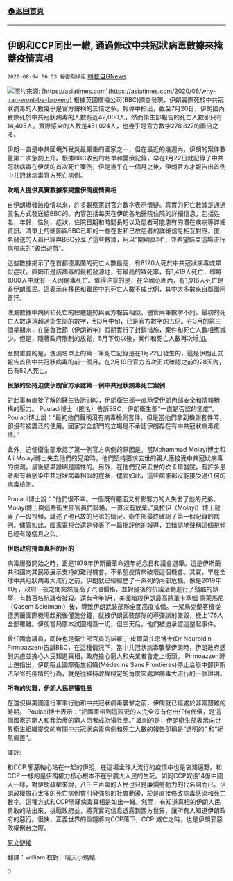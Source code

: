 ###  [:house:返回首頁](https://github.com/ourhimalayas/txt)
---

## 伊朗和CCP同出一轍, 通過修改中共冠狀病毒數據來掩蓋疫情真相
`2020-08-04 06:53 秘密翻译组` [轉載自GNews](https://gnews.org/zh-hant/285042/)

![](https://s3.amazonaws.com/gnews-media-offload/wp-content/uploads/2020/08/04030851/Picture-1-13.png)照片來源: [https://asiatimes.com](https://asiatimes.com/2020/06/why-iran-wont-be-broken/) 
根據英國廣播公司(BBC)調查發現，伊朗實際死於中共冠狀病毒的人數幾乎是官方聲稱的三倍之多。報導中指出，截至7月20日，伊朗國內實際死於中共冠狀病毒的人數有近42,000人，然而衛生部報告的死亡人數卻只有14,405人。實際感染的人數是451,024人，也幾乎是官方數字278,827的兩倍之多。

伊朗一直是中共國境外受災最嚴重的國家之一，但在最近的幾週內，伊朗的案件數量第二次急劇上升。根據BBC收到的名單和醫療記錄，早在1月22日就記錄了中共冠狀病毒在伊朗的首次死亡案例，但是幾乎在一個月之後，伊朗官方才報告出首例中共冠狀病毒官方死亡病例。

**吹哨人提供真實數據來揭露伊朗疫情真相**

自伊朗爆發該疫情以來，許多觀察家對官方數字表示懷疑。真實的死亡數據是通過匿名方式發送給BBC的。內容包括每天在伊朗各地醫院住院的詳細信息，包括姓名，年齡，性別，症狀，住院日期和時間長短以及患者可能患有的潛在疾病等詳細資訊。清單上的細節與BBC已知的一些在世和已故患者的詳細信息相互對應。匿名發送的人員已經與BBC分享了這些數據，用以“闡明真相”，並希望結束這場流行病帶來的“政治遊戲”。

這些數據揭示了在首都德黑蘭的死亡人數最高，有8120人死於中共冠狀病毒或類似症狀。庫姆市是該病毒的最初發源地，有最高的致死率，有1,419人死亡，即每1000人中就有一人因病毒死亡。值得注意的是，在全國范圍內，有1,916人死亡是非伊朗國民。這表示在移民和難民中的死亡人數不成比例，其中大多數來自鄰國阿富汗。

洩漏數據中病例和死亡的總體趨勢與官方報告相似，儘管兩筆數字不同。最初的死亡人數遠遠超過衛生部的數字，到3月中旬，已是官方數字的五倍。在3月的第三個星期末，在諾魯孜節（伊朗新年）假期實行了封鎖措施，案件和死亡人數相應減少。但是，隨著政府限制的放鬆，5月下旬以後，案件和死亡人數再次增加。

至關重要的是，洩漏名單上的第一筆死亡記錄是在1月22日發生的，這是伊朗正式報告首例中共冠狀病毒的前一個月。在2月19日官方首次正式確認之前的28天內，已有52人死亡。

**民眾的堅持迫使伊朗官方承認第一例中共冠狀病毒死亡案例**

對此事有直接了解的醫生告訴BBC，伊朗衛生部一直承受伊朗內部安全和情報機構的壓力。 Pouladi博士（匿名）告訴BBC，伊朗衛生部“一直是否認的態度”。 Pouladi博士說：“最初他們聲稱沒有病毒檢測套件，但是當他們拿到檢測套件時，卻沒有被廣泛的使用。國家安全部門的立場是不承認伊朗存在有中共冠狀病毒疫情。”

此外，迫使衛生部承認了第一例官方病例的原因是，當Mohammad Molayi博士和Ali Molayi博士失去他們的兄弟時，他們堅持要求去世的親人應接受中共冠狀病毒的檢測，最後結果證明是陽性的。另外，在他們兄弟去世的坎卡爾醫院，有許多患者都有著感染中共冠狀病毒相似的症狀，儘管如此，這些病患都沒能接受過任何的病毒檢測。

Pouladi博士說：“他們很不幸。一個既有體面又有影響力的人失去了他的兄弟。Molayi博士與這些衛生部官員們聯絡，一直沒有放棄。”莫拉伊（Molayi）博士發表了一段視頻，講述了他已故的兄弟的情況。衛生部最終確認了第一個記錄的病例。儘管如此，國家電視台還是發表了一篇批評他的報導，並錯誤地聲稱這個視頻已經有幾個月之久。

**伊朗政府掩蓋真相的目的**

病毒爆發開始之時，正是1979年伊斯蘭革命週年紀念日和議會選舉。這是伊斯蘭共和國向其民眾展示支持的難得機會，不希望疫情來破壞這個機會。其實，早在全球中共冠狀病毒大流行之前，伊朗就已經經歷了一系列的內部危機。像是2019年11月，政府一夜之間突然提高了汽油價格，並對隨後的抗議活動進行了殘酷的鎮壓，有數百名抗議者被殺。還有今年1月，美國暗殺伊朗最高將軍卡塞姆·索萊馬尼（Qasem Soleimani）後，導致伊朗武裝部隊全面高度戒備。一架烏克蘭客機從德黑蘭國際機場起飛後僅幾分鐘，就被伊朗武裝部隊的導彈誤射墜毀，機上176人全部罹難。伊朗當局原本試圖掩蓋一切，但三天后，他們被迫承認這整起事件。

曾任國會議員，同時也是衛生部官員的諾羅丁·皮爾莫扎恩博士(Dr Nouroldin Pirmoazzen)告訴BBC，在這種情況下，當中共冠狀病毒襲擊伊朗時，伊朗政府感到焦慮並擔心人民知道真相，政府擔心窮人和失業者會走上街頭。 Pirmoazzen博士還指出，伊朗阻止國際衛生組織(Médecins Sans Frontières)停止治療中部伊斯法罕省的疫情的行為，就是從維持政權穩定的角度來處理病毒大流行的一個證明。

**所有的災難，伊朗人民是犧牲品**

在還沒與美國進行軍事行動和中共冠狀病毒襲擊之前，伊朗就已經處於非常艱難的時期。 Pouladi博士表示：“把國家帶到這現況的人完全沒有付出任何代價，是這個國家的窮人和我治療的窮人患者成為犧牲品。” 諷刺的是，伊朗衛生部表示向世界衛生組織提交的有關中共冠狀病毒病例和死亡人數的報告卻稱是“透明的” 和“絕無偏差”。

譯評:

和CCP 邪惡軸心站在一起的伊朗，在這場全球大流行的疫情中也是哀鴻遍野。和CCP 一樣的是伊朗權力核心根本不在乎廣大人民的生死。如同CCP奴役14億中國人一樣，對伊朗政權來說，八千三百萬的人民也只是廉價勞動力的代名詞而已。伊朗政權擔心太多的死亡病例會引發強烈的社會動盪，於是直接修改病毒感染和死亡數字。這種方式和CCP隱瞞病毒真相是如出一轍。然而，有知道真相的伊朗人民勇敢的站出來，挑戰政府並，將真實的信息透露到西方世界，讓所有人知道伊朗政府的惡行。很快，正義世界的重錘將向CCP落下，CCP 滅亡之時，也是伊朗邪惡政權倒台之際。

[原文鏈接](https://www.bbc.com/news/world-middle-east-53598965)

翻譯：william 
校對：晴天小螞蟻

0
